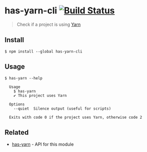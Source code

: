 # has-yarn-cli [![Build Status](https://travis-ci.com/sindresorhus/has-yarn-cli.svg?branch=master)](https://travis-ci.com/sindresorhus/has-yarn-cli)

> Check if a project is using [Yarn](https://yarnpkg.com)

## Install

```
$ npm install --global has-yarn-cli
```

## Usage

```
$ has-yarn --help

  Usage
    $ has-yarn
    ✔ This project uses Yarn

  Options
    --quiet  Silence output (useful for scripts)

  Exits with code 0 if the project uses Yarn, otherwise code 2
```


## Related

- [has-yarn](https://github.com/sindresorhus/has-yarn) - API for this module

